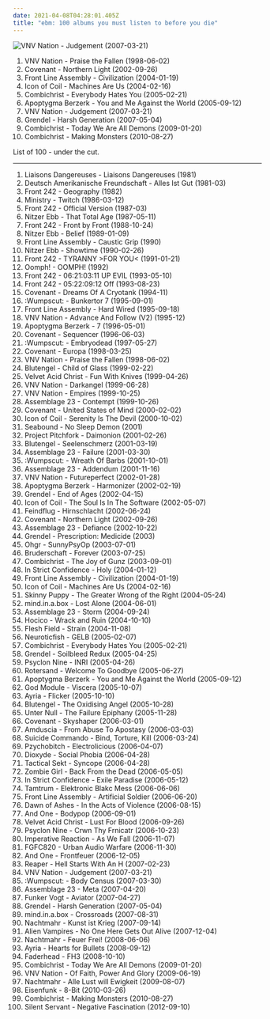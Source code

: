 ```yaml
---
date: 2021-04-08T04:28:01.405Z
title: "ebm: 100 albums you must listen to before you die"
---
```

![VNV Nation - Judgement (2007-03-21)](https://img.discogs.com/1Xvmw4uhXP_TICRaU2XJV_CQ86c=/fit-in/600x546/filters:strip_icc():format(jpeg):mode_rgb():quality(90)/discogs-images/R-946187-1611235318-9051.jpeg.jpg "VNV Nation - Judgement (2007-03-21)")
<ol class="albums">
<li data-cover="https://img.discogs.com/k3pu6bHzd1S9ZybASPpAEA-UUX0=/fit-in/600x600/filters:strip_icc():format(jpeg):mode_rgb():quality(90)/discogs-images/R-10624-1174834437.jpeg.jpg" data-tags="ebm, futurepop" role="button">VNV Nation - Praise the Fallen (1998-06-02)</li>
<li data-cover="https://img.discogs.com/DFdycH0d8JucCOwi0wf-Q7xt8Gc=/fit-in/600x596/filters:strip_icc():format(jpeg):mode_rgb():quality(90)/discogs-images/R-91024-1356196838-1896.jpeg.jpg" data-tags="synthpop" role="button">Covenant - Northern Light (2002-09-26)</li>
<li data-cover="https://img.discogs.com/SzLw8Kdw5wQSy6aFcThC8EZh55o=/fit-in/600x600/filters:strip_icc():format(jpeg):mode_rgb():quality(90)/discogs-images/R-240746-1463420871-7364.jpeg.jpg" data-tags="ebm" role="button">Front Line Assembly - Civilization (2004-01-19)</li>
<li data-cover="https://img.discogs.com/yeGKUyKmH3cn79LY3qAplv6uXZE=/fit-in/479x466/filters:strip_icc():format(jpeg):mode_rgb():quality(90)/discogs-images/R-253750-1171277081.jpeg.jpg" data-tags="ebm" role="button">Icon of Coil - Machines Are Us (2004-02-16)</li>
<li data-cover="http://coverartarchive.org/release/cdb9a10b-625c-4ff9-908a-05580ea48310/9054492147-500.jpg" data-tags="industrial" role="button">Combichrist - Everybody Hates You (2005-02-21)</li>
<li data-cover="https://img.discogs.com/DfDcweJoT-KSw2P-qwEaONzz82c=/fit-in/500x495/filters:strip_icc():format(jpeg):mode_rgb():quality(90)/discogs-images/R-524549-1127650288.jpeg.jpg" data-tags="synthpop, ebm" role="button">Apoptygma Berzerk - You and Me Against the World (2005-09-12)</li>
<li data-cover="https://img.discogs.com/1Xvmw4uhXP_TICRaU2XJV_CQ86c=/fit-in/600x546/filters:strip_icc():format(jpeg):mode_rgb():quality(90)/discogs-images/R-946187-1611235318-9051.jpeg.jpg" data-tags="ebm, futurepop" role="button">VNV Nation - Judgement (2007-03-21)</li>
<li data-cover="http://coverartarchive.org/release/a94eefe2-6066-4fe7-b48e-d80b919e3c2a/5702151150-500.jpg" data-tags="ebm, harsh ebm, aggrotech" role="button">Grendel - Harsh Generation (2007-05-04)</li>
<li data-cover="http://coverartarchive.org/release/68a29d1b-d232-46ab-8def-71072d7ffb3d/9055869577-500.jpg" data-tags="aggrotech" role="button">Combichrist - Today We Are All Demons (2009-01-20)</li>
<li data-cover="http://coverartarchive.org/release/54b7a6ff-0a7e-3963-9909-531f408a0e2e/9060781507-500.jpg" data-tags="industrial, ebm" role="button">Combichrist - Making Monsters (2010-08-27)</li>
</ol>
List of 100 - under the cut.
<!-- more -->

_________________

<ol class="albums">
<li data-cover="https://img.discogs.com/9kSnfGWYkDF0y0oVSX9Q-igkZgg=/fit-in/300x300/filters:strip_icc():format(jpeg):mode_rgb():quality(90)/discogs-images/R-40073-1131195651.jpeg.jpg" data-tags="ebm" role="button">
Liaisons Dangereuses - Liaisons Dangereuses (1981)
</li>
<li data-cover="http://coverartarchive.org/release/cc22ec44-bd0f-341e-8366-bd852f2284b1/15833399379-500.jpg" data-tags="electronic, industrial, ebm, neue deutsche welle" role="button">
Deutsch Amerikanische Freundschaft - Alles Ist Gut (1981-03)
</li>
<li data-cover="https://img.discogs.com/-leBjzXx5M1MbT0l5XZs9Uv5TSE=/fit-in/600x600/filters:strip_icc():format(jpeg):mode_rgb():quality(90)/discogs-images/R-42713-1404493766-7753.jpeg.jpg" data-tags="ebm, industrial" role="button">
Front 242 - Geography (1982)
</li>
<li data-cover="http://coverartarchive.org/release/13a66df4-ce5c-4e8e-9ba1-8766decf5676/28680783980-500.jpg" data-tags="ebm, industrial" role="button">
Ministry - Twitch (1986-03-12)
</li>
<li data-cover="https://img.discogs.com/Ms58bXBpVKPNi5wQxaRIQpqf8Kg=/fit-in/600x624/filters:strip_icc():format(jpeg):mode_rgb():quality(90)/discogs-images/R-16476666-1607976370-6540.jpeg.jpg" data-tags="ebm" role="button">
Front 242 - Official Version (1987-03)
</li>
<li data-cover="http://coverartarchive.org/release/5a32f2d3-7bf4-314d-9ddb-4e2f62b46221/19760017691-500.jpg" data-tags="ebm" role="button">
Nitzer Ebb - That Total Age (1987-05-11)
</li>
<li data-cover="https://img.discogs.com/3Qd320OJlyQeqJ4aMywpUntGw1s=/fit-in/600x600/filters:strip_icc():format(jpeg):mode_rgb():quality(90)/discogs-images/R-16364-1280505916.jpeg.jpg" data-tags="ebm" role="button">
Front 242 - Front by Front (1988-10-24)
</li>
<li data-cover="http://coverartarchive.org/release/8634c228-80f7-358e-b9bd-f7e6e558ad81/24652540760-500.jpg" data-tags="ebm" role="button">
Nitzer Ebb - Belief (1989-01-09)
</li>
<li data-cover="http://coverartarchive.org/release/2e29c6bf-a8e7-311c-9110-dff172682710/2261636180-500.jpg" data-tags="ebm" role="button">
Front Line Assembly - Caustic Grip (1990)
</li>
<li data-cover="https://img.discogs.com/lNufkrWITjeMjn2A4rk2WwrNS_w=/fit-in/599x600/filters:strip_icc():format(jpeg):mode_rgb():quality(90)/discogs-images/R-98085-1297980536.jpeg.jpg" data-tags="ebm" role="button">
Nitzer Ebb - Showtime (1990-02-26)
</li>
<li data-cover="https://img.discogs.com/9Gf8qubhFWaPjjGCaLCMDpaMjfo=/fit-in/150x150/filters:strip_icc():format(jpeg):mode_rgb():quality(90)/discogs-images/R-3567878-1349031692-4985.jpeg.jpg" data-tags="ebm" role="button">
Front 242 - TYRANNY >FOR YOU< (1991-01-21)
</li>
<li data-cover="http://coverartarchive.org/release/a5b84cb4-683e-4257-b073-2fb674062d55/14371888518-500.jpg" data-tags="ebm, industrial" role="button">
Oomph! - OOMPH! (1992)
</li>
<li data-cover="https://img.discogs.com/MmazM0fxtM9vhc7qi5BWKa0yPbg=/fit-in/600x600/filters:strip_icc():format(jpeg):mode_rgb():quality(90)/discogs-images/R-7104507-1433827097-4457.jpeg.jpg" data-tags="ebm" role="button">
Front 242 - 06:21:03:11 UP EVIL (1993-05-10)
</li>
<li data-cover="http://coverartarchive.org/release/1a43c024-bcf4-3d4a-b0dc-c738566231af/16830638921-500.jpg" data-tags="ebm" role="button">
Front 242 - 05:22:09:12 Off (1993-08-23)
</li>
<li data-cover="http://coverartarchive.org/release/8261962b-3305-4b07-928b-9405ff67d262/14323730269-500.jpg" data-tags="ebm" role="button">
Covenant - Dreams Of A Cryotank (1994-11)
</li>
<li data-cover="https://via.placeholder.com/450" data-tags="industrial, ebm" role="button">
:Wumpscut: - Bunkertor 7 (1995-09-01)
</li>
<li data-cover="http://coverartarchive.org/release/def3a2ab-d04d-30ed-82c2-5d85b92943fc/2254710671-500.jpg" data-tags="ebm, industrial, electro-industrial" role="button">
Front Line Assembly - Hard Wired (1995-09-18)
</li>
<li data-cover="http://coverartarchive.org/release/c317b76a-9bd8-3741-bda5-5d1cc8991a8d/3566304546-500.jpg" data-tags="ebm, futurepop" role="button">
VNV Nation - Advance And Follow (V2) (1995-12)
</li>
<li data-cover="https://img.discogs.com/hsVR4bW013KkDdMAveWcTZMDtqA=/fit-in/447x705/filters:strip_icc():format(jpeg):mode_rgb():quality(90)/discogs-images/R-5772893-1605266259-5528.jpeg.jpg" data-tags="industrial, ebm" role="button">
Apoptygma Berzerk - 7 (1996-05-01)
</li>
<li data-cover="http://coverartarchive.org/release/47904d98-3813-4306-b61d-3024b865c9b2/3988070087-500.jpg" data-tags="ebm" role="button">
Covenant - Sequencer (1996-06-03)
</li>
<li data-cover="https://img.discogs.com/51DobrrJLT2iTuEFH_FSGJsLB88=/fit-in/600x600/filters:strip_icc():format(jpeg):mode_rgb():quality(90)/discogs-images/R-865720-1366962467-2979.jpeg.jpg" data-tags="ebm, electro-industrial" role="button">
:Wumpscut: - Embryodead (1997-05-27)
</li>
<li data-cover="https://img.discogs.com/oTrw4iyizH5nyya1j2_EI2JeVKc=/fit-in/600x598/filters:strip_icc():format(jpeg):mode_rgb():quality(90)/discogs-images/R-121861-1249336543.jpeg.jpg" data-tags="ebm" role="button">
Covenant - Europa (1998-03-25)
</li>
<li data-cover="https://img.discogs.com/k3pu6bHzd1S9ZybASPpAEA-UUX0=/fit-in/600x600/filters:strip_icc():format(jpeg):mode_rgb():quality(90)/discogs-images/R-10624-1174834437.jpeg.jpg" data-tags="ebm, futurepop" role="button">
VNV Nation - Praise the Fallen (1998-06-02)
</li>
<li data-cover="http://coverartarchive.org/release/6b300725-35bf-4f41-b6fd-cec5d48f077b/8769345080-500.jpg" data-tags="darkwave, gothic, ebm" role="button">
Blutengel - Child of Glass (1999-02-22)
</li>
<li data-cover="http://coverartarchive.org/release/e1ed1b26-35d7-3f95-9344-8722e2707fc8/10110496358-500.jpg" data-tags="industrial, ebm" role="button">
Velvet Acid Christ - Fun With Knives (1999-04-26)
</li>
<li data-cover="http://coverartarchive.org/release/23ca454e-1a44-4b49-8702-5b06d7ba4f3a/15627120178-500.jpg" data-tags="industrial, ebm" role="button">
VNV Nation - Darkangel (1999-06-28)
</li>
<li data-cover="http://coverartarchive.org/release/dd580bad-7982-39f6-93de-b1877ea6f696/24181956818-500.jpg" data-tags="futurepop" role="button">
VNV Nation - Empires (1999-10-25)
</li>
<li data-cover="http://coverartarchive.org/release/3e08454f-b9a6-483c-847c-72f4da4369cf/3240829039-500.jpg" data-tags="ebm" role="button">
Assemblage 23 - Contempt (1999-10-26)
</li>
<li data-cover="http://coverartarchive.org/release/e332bd88-d7a4-4ad0-844b-fb8063c6e0a0/3990451420-500.jpg" data-tags="futurepop" role="button">
Covenant - United States of Mind (2000-02-02)
</li>
<li data-cover="http://coverartarchive.org/release/75026d3c-3b74-4ba6-aede-3d229f1b6e5b/25801998611-500.jpg" data-tags="ebm, futurepop, metropolis" role="button">
Icon of Coil - Serenity Is The Devil (2000-10-02)
</li>
<li data-cover="http://coverartarchive.org/release/bc5dfd30-8904-4186-be13-e808fdaa0f56/15621560596-500.jpg" data-tags="ebm, futurepop" role="button">
Seabound - No Sleep Demon (2001)
</li>
<li data-cover="http://coverartarchive.org/release/8c6b52ec-976a-326f-b831-f9a2885ab1a2/28740868188-500.jpg" data-tags="industrial, ebm" role="button">
Project Pitchfork - Daimonion (2001-02-26)
</li>
<li data-cover="http://coverartarchive.org/release/2b18f9eb-b171-4fd6-ab1f-9801c4adc992/11392866472-500.jpg" data-tags="electrogoth, industrial, ebm, darkwave" role="button">
Blutengel - Seelenschmerz (2001-03-19)
</li>
<li data-cover="http://coverartarchive.org/release/090a0fb7-dfb3-436a-a407-e7c098a16144/3240794986-500.jpg" data-tags="ebm, futurepop, metropolis" role="button">
Assemblage 23 - Failure (2001-03-30)
</li>
<li data-cover="https://img.discogs.com/i_m-oTCbkUTqczQzQTW4xFmAxZ8=/fit-in/600x600/filters:strip_icc():format(jpeg):mode_rgb():quality(90)/discogs-images/R-9591392-1483305156-3216.jpeg.jpg" data-tags="industrial" role="button">
:Wumpscut: - Wreath Of Barbs (2001-10-01)
</li>
<li data-cover="http://coverartarchive.org/release/de4567f7-ff4f-350e-8ade-430879b0a5a4/24736365539-500.jpg" data-tags="futurepop, synth pop, ebm" role="button">
Assemblage 23 - Addendum (2001-11-16)
</li>
<li data-cover="https://img.discogs.com/DMU2NAHAk_ZiSsK-iEOfdfyxUWs=/fit-in/600x600/filters:strip_icc():format(jpeg):mode_rgb():quality(90)/discogs-images/R-2172904-1305308916.jpeg.jpg" data-tags="industrial, electronic, futurepop" role="button">
VNV Nation - Futureperfect (2002-01-28)
</li>
<li data-cover="http://coverartarchive.org/release/c24deebf-adae-4ac0-bf5e-0a349d4864b0/9408709198-500.jpg" data-tags="synthpop" role="button">
Apoptygma Berzerk - Harmonizer (2002-02-19)
</li>
<li data-cover="https://img.discogs.com/S-eM9VXXYcgfirJjTQsorhyGYxo=/fit-in/600x600/filters:strip_icc():format(jpeg):mode_rgb():quality(90)/discogs-images/R-100723-1269258468.jpeg.jpg" data-tags="ebm" role="button">
Grendel - End of Ages (2002-04-15)
</li>
<li data-cover="http://coverartarchive.org/release/823581d6-4075-3b03-af5c-5863cece900d/8157775574-500.jpg" data-tags="ebm" role="button">
Icon of Coil - The Soul Is In The Software (2002-05-07)
</li>
<li data-cover="http://coverartarchive.org/release/95a2889d-5127-4bf7-88f3-bf2273323c42/8925141225-500.jpg" data-tags="ebm, industrial" role="button">
Feindflug - Hirnschlacht (2002-06-24)
</li>
<li data-cover="https://img.discogs.com/DFdycH0d8JucCOwi0wf-Q7xt8Gc=/fit-in/600x596/filters:strip_icc():format(jpeg):mode_rgb():quality(90)/discogs-images/R-91024-1356196838-1896.jpeg.jpg" data-tags="synthpop" role="button">
Covenant - Northern Light (2002-09-26)
</li>
<li data-cover="http://coverartarchive.org/release/a3c6a919-a7a5-3fc7-b16d-3b5d45aea7e0/24787862888-500.jpg" data-tags="ebm" role="button">
Assemblage 23 - Defiance (2002-10-22)
</li>
<li data-cover="http://coverartarchive.org/release/1a3d000f-79cc-4451-9cb6-b8e048ad4c66/8007366186-500.jpg" data-tags="industrial, dark electro, ebm, metropolis" role="button">
Grendel - Prescription: Medicide (2003)
</li>
<li data-cover="http://coverartarchive.org/release/34de4124-76fd-4596-a891-82a9041612f9/6485727185-500.jpg" data-tags="radio radio radio" role="button">
Ohgr - SunnyPsyOp (2003-07-01)
</li>
<li data-cover="https://img.discogs.com/x_ZXbTXhgJAS1mE58lQEzzO1UJg=/fit-in/426x600/filters:strip_icc():format(jpeg):mode_rgb():quality(90)/discogs-images/R-175867-1555449374-8049.png.jpg" data-tags="industrial, ebm, desert island discs, recommendable" role="button">
Bruderschaft - Forever (2003-07-25)
</li>
<li data-cover="http://coverartarchive.org/release/8a9f88ee-4b69-445a-8eb1-0f83345faf3f/9065922207-500.jpg" data-tags="industrial, aggrotech, powernoise, electro-industrial" role="button">
Combichrist - The Joy of Gunz (2003-09-01)
</li>
<li data-cover="https://img.discogs.com/PF42-2drFSBYDyJhidM_WxWUUjY=/fit-in/572x561/filters:strip_icc():format(jpeg):mode_rgb():quality(90)/discogs-images/R-320587-1239902023.jpeg.jpg" data-tags="ebm" role="button">
In Strict Confidence - Holy (2004-01-12)
</li>
<li data-cover="https://img.discogs.com/SzLw8Kdw5wQSy6aFcThC8EZh55o=/fit-in/600x600/filters:strip_icc():format(jpeg):mode_rgb():quality(90)/discogs-images/R-240746-1463420871-7364.jpeg.jpg" data-tags="ebm" role="button">
Front Line Assembly - Civilization (2004-01-19)
</li>
<li data-cover="https://img.discogs.com/yeGKUyKmH3cn79LY3qAplv6uXZE=/fit-in/479x466/filters:strip_icc():format(jpeg):mode_rgb():quality(90)/discogs-images/R-253750-1171277081.jpeg.jpg" data-tags="ebm" role="button">
Icon of Coil - Machines Are Us (2004-02-16)
</li>
<li data-cover="https://via.placeholder.com/450" data-tags="industrial" role="button">
Skinny Puppy - The Greater Wrong of the Right (2004-05-24)
</li>
<li data-cover="https://via.placeholder.com/450" data-tags="futurepop, ebm" role="button">
mind.in.a.box - Lost Alone (2004-06-01)
</li>
<li data-cover="https://img.discogs.com/cfc9e7fd50d7c9c08931869b95f6849a01d0635d/images/spacer.gif" data-tags="ebm, futurepop" role="button">
Assemblage 23 - Storm (2004-09-24)
</li>
<li data-cover="https://img.discogs.com/J94iFtQ-S_W_aq2FuUrefhHfjGg=/fit-in/600x600/filters:strip_icc():format(jpeg):mode_rgb():quality(90)/discogs-images/R-385313-1277151264.jpeg.jpg" data-tags="dark electro, industrial, ebm, metropolis" role="button">
Hocico - Wrack and Ruin (2004-10-10)
</li>
<li data-cover="http://coverartarchive.org/release/84ad75fa-44b2-3f90-8c5f-4b3fb9708678/10743288348-500.jpg" data-tags="industrial" role="button">
Flesh Field - Strain (2004-11-08)
</li>
<li data-cover="http://coverartarchive.org/release/05d89414-cc3c-3a04-8483-1a69273d2125/4469286300-500.jpg" data-tags="ebm, synth" role="button">
Neuroticfish - GELB (2005-02-07)
</li>
<li data-cover="http://coverartarchive.org/release/cdb9a10b-625c-4ff9-908a-05580ea48310/9054492147-500.jpg" data-tags="industrial" role="button">
Combichrist - Everybody Hates You (2005-02-21)
</li>
<li data-cover="http://coverartarchive.org/release/c22e34a1-ef58-30b6-9ee7-988775a4fe4d/10237052669-500.jpg" data-tags="industrial, ebm, dark electro" role="button">
Grendel - Soilbleed Redux (2005-04-25)
</li>
<li data-cover="http://coverartarchive.org/release/2115e652-02b4-4916-b26f-517aa2eee039/9061551085-500.jpg" data-tags="industrial" role="button">
Psyclon Nine - INRI (2005-04-26)
</li>
<li data-cover="https://img.discogs.com/jIvL9rUv2vZu-dbnbKulqwmHtYo=/fit-in/450x448/filters:strip_icc():format(jpeg):mode_rgb():quality(90)/discogs-images/R-491586-1122508052.jpg.jpg" data-tags="ebm" role="button">
Rotersand - Welcome To Goodbye (2005-06-27)
</li>
<li data-cover="https://img.discogs.com/DfDcweJoT-KSw2P-qwEaONzz82c=/fit-in/500x495/filters:strip_icc():format(jpeg):mode_rgb():quality(90)/discogs-images/R-524549-1127650288.jpeg.jpg" data-tags="synthpop, ebm" role="button">
Apoptygma Berzerk - You and Me Against the World (2005-09-12)
</li>
<li data-cover="https://img.discogs.com/HQkL9UB2mhjc9vVX_EbC6K4D7j4=/fit-in/600x535/filters:strip_icc():format(jpeg):mode_rgb():quality(90)/discogs-images/R-544661-1590431253-9618.jpeg.jpg" data-tags="ebm, dark electro" role="button">
God Module - Viscera (2005-10-07)
</li>
<li data-cover="http://coverartarchive.org/release/1462eaf2-f546-401c-9ac9-295ae18e0541/7827894481-500.jpg" data-tags="ayria, ebm" role="button">
Ayria - Flicker (2005-10-10)
</li>
<li data-cover="http://coverartarchive.org/release/59651cd9-510f-4b08-972e-a52bcdfddd0d/22005737764-500.jpg" data-tags="darkwave" role="button">
Blutengel - The Oxidising Angel (2005-10-28)
</li>
<li data-cover="http://coverartarchive.org/release/b36ae268-7613-484a-861e-742a6abc2b54/7991788886-500.jpg" data-tags="ebm" role="button">
Unter Null - The Failure Epiphany (2005-11-28)
</li>
<li data-cover="http://coverartarchive.org/release/1972b060-ed26-3294-a9fe-68df8e46730e/3989102064-500.jpg" data-tags="futurepop, ebm" role="button">
Covenant - Skyshaper (2006-03-01)
</li>
<li data-cover="https://img.discogs.com/K9fWFCbuShoeeTlEtPtcTP9qSaM=/fit-in/600x862/filters:strip_icc():format(jpeg):mode_rgb():quality(90)/discogs-images/R-635343-1570355098-3014.jpeg.jpg" data-tags="industrial, techno, dark electro, ebm, metropolis" role="button">
Amduscia - From Abuse To Apostasy (2006-03-03)
</li>
<li data-cover="https://img.discogs.com/MK3kejTyRY1kKfGV5igAQF0kOzw=/fit-in/600x600/filters:strip_icc():format(jpeg):mode_rgb():quality(90)/discogs-images/R-1430114-1219059796.jpeg.jpg" data-tags="ebm, industrial, harsh ebm" role="button">
Suicide Commando - Bind, Torture, Kill (2006-03-24)
</li>
<li data-cover="http://coverartarchive.org/release/33899b00-afe7-4925-bcf1-307397379da2/12312900585-500.jpg" data-tags="industrial, ebm" role="button">
Pzychobitch - Electrolicious (2006-04-07)
</li>
<li data-cover="http://coverartarchive.org/release/d58505d6-8dea-4875-9edc-ee9f48bc0ba4/9067544706-500.jpg" data-tags="industrial, dark electro, ebm" role="button">
Dioxyde - Social Phobia (2006-04-28)
</li>
<li data-cover="http://coverartarchive.org/release/dfa61791-e35a-31c6-9c6d-c6fee31f4e88/8961128077-500.jpg" data-tags="ebm, aggrotech, industrial, dark electro" role="button">
Tactical Sekt - Syncope (2006-04-28)
</li>
<li data-cover="http://coverartarchive.org/release/6c9b2c65-c976-4f86-84a8-b5774609b362/15848864452-500.jpg" data-tags="dark electro, ebm, industrial" role="button">
Zombie Girl - Back From the Dead (2006-05-05)
</li>
<li data-cover="https://img.discogs.com/ufOkf57z1rhXtevrPt5tdRI2xiY=/fit-in/599x590/filters:strip_icc():format(jpeg):mode_rgb():quality(90)/discogs-images/R-689378-1273475342.jpeg.jpg" data-tags="ebm, darkwave" role="button">
In Strict Confidence - Exile Paradise (2006-05-12)
</li>
<li data-cover="http://coverartarchive.org/release/3c6e82f4-865d-3657-9d65-86737b208aff/2850609992-500.jpg" data-tags="dark electro, ebm, industrial and ebm" role="button">
Tamtrum - Elektronic Blakc Mess (2006-06-06)
</li>
<li data-cover="http://coverartarchive.org/release/b4e9cde8-78d8-4390-a5bb-8025feb93807/6069833114-500.jpg" data-tags="ebm, industrial" role="button">
Front Line Assembly - Artificial Soldier (2006-06-20)
</li>
<li data-cover="http://coverartarchive.org/release/dba37eaa-374f-4b23-bb84-5caf72fb8be8/9036997183-500.jpg" data-tags="dark electro, industrial, ebm" role="button">
Dawn of Ashes - In the Acts of Violence (2006-08-15)
</li>
<li data-cover="http://coverartarchive.org/release/025e433e-757a-34a9-b349-c1ef3e084f07/5220361427-500.jpg" data-tags="synthpop" role="button">
And One - Bodypop (2006-09-01)
</li>
<li data-cover="http://coverartarchive.org/release/0e80b79e-322e-418b-943d-1f3cab27a9a7/6369095385-500.jpg" data-tags="industrial" role="button">
Velvet Acid Christ - Lust For Blood (2006-09-26)
</li>
<li data-cover="http://coverartarchive.org/release/cbad8c1c-500c-3a8e-83ff-7a67e54db5c3/8482057958-500.jpg" data-tags="industrial, dark electro, ebm" role="button">
Psyclon Nine - Crwn Thy Frnicatr (2006-10-23)
</li>
<li data-cover="http://coverartarchive.org/release/a4633f56-1ebd-4d56-984f-efeb99c59b6a/15596033836-500.jpg" data-tags="ebm" role="button">
Imperative Reaction - As We Fall (2006-11-07)
</li>
<li data-cover="https://img.discogs.com/ACErB_ZKOLVpb0-ltZfDNNt1Rl4=/fit-in/200x200/filters:strip_icc():format(jpeg):mode_rgb():quality(90)/discogs-images/R-860156-1166309941.jpeg.jpg" data-tags="dark electro, ebm" role="button">
FGFC820 - Urban Audio Warfare (2006-11-30)
</li>
<li data-cover="http://coverartarchive.org/release/2dd9923d-9e53-3872-8bdf-5dbc1c338df4/23316236628-500.jpg" data-tags="ebm" role="button">
And One - Frontfeuer (2006-12-05)
</li>
<li data-cover="https://via.placeholder.com/450" data-tags="industrial, ebm" role="button">
Reaper - Hell Starts With An H (2007-02-23)
</li>
<li data-cover="https://img.discogs.com/1Xvmw4uhXP_TICRaU2XJV_CQ86c=/fit-in/600x546/filters:strip_icc():format(jpeg):mode_rgb():quality(90)/discogs-images/R-946187-1611235318-9051.jpeg.jpg" data-tags="ebm, futurepop" role="button">
VNV Nation - Judgement (2007-03-21)
</li>
<li data-cover="https://img.discogs.com/fgkxtUH7FQRHBtdSZQTt4TUzKvk=/fit-in/160x160/filters:strip_icc():format(jpeg):mode_rgb():quality(90)/discogs-images/R-958306-1177519447.jpeg.jpg" data-tags="ebm" role="button">
:Wumpscut: - Body Census (2007-03-30)
</li>
<li data-cover="http://coverartarchive.org/release/c4ce8787-354f-3cbe-878b-e8b383c955ae/21380468600-500.jpg" data-tags="ebm" role="button">
Assemblage 23 - Meta (2007-04-20)
</li>
<li data-cover="https://img.discogs.com/7feZnD3rgeCymzD2vG3QXvW-BZI=/fit-in/600x538/filters:strip_icc():format(jpeg):mode_rgb():quality(90)/discogs-images/R-978934-1284060167.jpeg.jpg" data-tags="ebm, aggrotech" role="button">
Funker Vogt - Aviator (2007-04-27)
</li>
<li data-cover="http://coverartarchive.org/release/a94eefe2-6066-4fe7-b48e-d80b919e3c2a/5702151150-500.jpg" data-tags="ebm, harsh ebm, aggrotech" role="button">
Grendel - Harsh Generation (2007-05-04)
</li>
<li data-cover="http://coverartarchive.org/release/4a1f55aa-5343-3003-9108-3c97cb4c1bc4/18756065038-500.jpg" data-tags="futurepop, ebm" role="button">
mind.in.a.box - Crossroads (2007-08-31)
</li>
<li data-cover="http://coverartarchive.org/release/12c863f7-1d8f-44ed-b2d9-8a2eb3f1d666/2850124511-500.jpg" data-tags="ebm" role="button">
Nachtmahr - Kunst ist Krieg (2007-09-14)
</li>
<li data-cover="http://coverartarchive.org/release/94e31574-d3e5-4243-b6f3-b4368a40b160/3729075309-500.jpg" data-tags="industrial, ebm" role="button">
Alien Vampires - No One Here Gets Out Alive (2007-12-04)
</li>
<li data-cover="http://coverartarchive.org/release/828e02f2-c436-4205-b186-6e5ab89ad558/8034626940-500.jpg" data-tags="industrial, ebm" role="button">
Nachtmahr - Feuer Frei! (2008-06-06)
</li>
<li data-cover="http://coverartarchive.org/release/4f6c0c54-d31d-4dad-9c97-8514421e6f47/4740187935-500.jpg" data-tags="electronic, ebm" role="button">
Ayria - Hearts for Bullets (2008-09-12)
</li>
<li data-cover="http://coverartarchive.org/release/d90b0d42-b7c9-4998-b079-c54f30ff7450/13214844444-500.jpg" data-tags="ebm" role="button">
Faderhead - FH3 (2008-10-10)
</li>
<li data-cover="http://coverartarchive.org/release/68a29d1b-d232-46ab-8def-71072d7ffb3d/9055869577-500.jpg" data-tags="aggrotech" role="button">
Combichrist - Today We Are All Demons (2009-01-20)
</li>
<li data-cover="https://via.placeholder.com/450" data-tags="futurepop" role="button">
VNV Nation - Of Faith, Power And Glory (2009-06-19)
</li>
<li data-cover="http://coverartarchive.org/release/d866b8b0-6631-4abd-ba23-5613b3de6cc7/2850118768-500.jpg" data-tags="industrial, ebm" role="button">
Nachtmahr - Alle Lust will Ewigkeit (2009-08-07)
</li>
<li data-cover="https://img.discogs.com/S8SC0gUDwhU661p27iTCEyN1cS0=/fit-in/500x500/filters:strip_icc():format(jpeg):mode_rgb():quality(90)/discogs-images/R-2314644-1285127368.jpeg.jpg" data-tags="ebm" role="button">
Eisenfunk - 8-Bit (2010-03-26)
</li>
<li data-cover="http://coverartarchive.org/release/54b7a6ff-0a7e-3963-9909-531f408a0e2e/9060781507-500.jpg" data-tags="industrial, ebm" role="button">
Combichrist - Making Monsters (2010-08-27)
</li>
<li data-cover="http://coverartarchive.org/release/d07ec8c0-6014-4477-842b-5951db5000d7/13198885335-500.jpg" data-tags="ebm, hard techno, cold wave, 10s, industrial techno, 2012 releases, tribal industrial, drone techno, hospital productions" role="button">
Silent Servant - Negative Fascination (2012-09-10)
</li>
</ol>